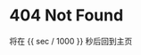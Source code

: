 <h1>404 Not Found</h1>
<div id="_404_sjhc">将在 {{ sec / 1000 }} 秒后回到主页</div>
<script>
Vue.createApp({
    data() {
        return {sec: 1000}
    },
    mounted() {
        let url = window.location.href;
        if (url.endsWith("/#/note")) {
            window.location.href = url + "/";
            return;
        }
        console.log(url);
        if (url.indexOf('.md/') != -1) {
            window.location.href = url.replace(".md/", "");
            console.log('href', window.location.href);
            return;
        }
        let step = 1000;
        function f() {
            setTimeout(() => {
                if (this.sec > 0) {
                    this.sec -= step;
                    f();
                } else {
                    if (url !== window.location.href) {
                        return;
                    }
                    window.location.href = window.location.origin
                }
            }, step);
        }
        f();
    }
}).mount("#_404_sjhc")
</script>